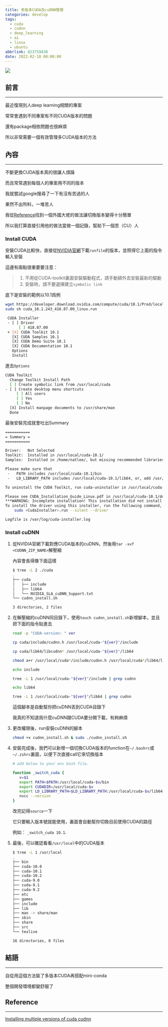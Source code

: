 ```yaml
---
title: 多版本CUDA及cuDNN管理
categories: develop
tags:
  - cuda
  - cudnn
  - deep_learning
  - ai
  - linux
  - ubuntu
abbrlink: 823759430
date: 2022-02-10 00:00:00
---
```


![](https://upload.wikimedia.org/wikipedia/commons/5/59/CUDA.png)

## 前言
----------

最近復現別人deep learning相關的專案

常常會遇到不同專案有不同CUDA版本的問題

還有package相依問題也很麻煩

所以非常需要一個有效管理多CUDA版本的方法


<!-- more -->



## 內容
----------

不斷更換CUDA版本真的很讓人煩躁

而且常常遇到每個人的專案用不同的版本

我就嘗試google搜尋了一下有沒有苦過的人

果然不出所料，一堆苦人

我從[Reference](#Reference)找到一個外國大佬的做法讓切換版本變得十分簡單

所以我打算直接引用他的做法當做一個記錄，幫助下一個苦（CU）人


### Install CUDA


安裝CUDA比較快，直接從[NVIDIA官網](https://developer.nvidia.com/cuda-toolkit-archive)下載`runfile`的版本，並照得它上面的指令輸入安裝

這邊有兩點很重要要注意：

> 1. 不用從CUDA-toolkit裏面安裝驅動程式，請手動額外去安裝最新的驅動
> 2. 安裝時，請不要選擇建立`symbolic link`

底下是安裝的範例以10.1爲例

```bash
wget https://developer.download.nvidia.com/compute/cuda/10.1/Prod/local_installers/cuda_10.1.243_418.87.00_linux.run
sudo sh cuda_10.1.243_418.87.00_linux.run
```

```bash
 CUDA Installer
 - [ ] Driver
      [ ] 418.87.00
 + [X] CUDA Toolkit 10.1
   [X] CUDA Samples 10.1
   [X] CUDA Demo Suite 10.1
   [X] CUDA Documentation 10.1
   Options
   Install
```

進去`Options`

```bash
CUDA Toolkit
  Change Toolkit Install Path
  [ ] Create symbolic link from /usr/local/cuda
- [ ] Create desktop menu shortcuts
     [ ] All users
     [ ] Yes
     [ ] No
  [X] Install manpage documents to /usr/share/man
  Done 
```

最後安裝完成就會吐出Summary

```bash
===========
= Summary =
===========

Driver:   Not Selected
Toolkit:  Installed in /usr/local/cuda-10.1/
Samples:  Installed in /home/natlee/, but missing recommended libraries

Please make sure that
 -   PATH includes /usr/local/cuda-10.1/bin
 -   LD_LIBRARY_PATH includes /usr/local/cuda-10.1/lib64, or, add /usr/local/cuda-10.1/lib64 to /etc/ld.so.conf and run ldconfig as root

To uninstall the CUDA Toolkit, run cuda-uninstaller in /usr/local/cuda-10.1/bin

Please see CUDA_Installation_Guide_Linux.pdf in /usr/local/cuda-10.1/doc/pdf for detailed information on setting up CUDA.
***WARNING: Incomplete installation! This installation did not install the CUDA Driver. A driver of version at least 418.00 is required for CUDA 10.1 functionality to work.
To install the driver using this installer, run the following command, replacing <CudaInstaller> with the name of this run file:
    sudo <CudaInstaller>.run --silent --driver

Logfile is /var/log/cuda-installer.log
```

### Install cuDNN


1. 從NVIDIA官網下載對應CUDA版本的cuDNN，然後用`tar -xvf <CUDNN_ZIP_NAME>`解壓縮
	
	內容會長得像下面這樣

	```bash
	$ tree -L 2 ./cuda
	.
	├── cuda
	│   ├── include
	│   ├── lib64
	│   └── NVIDIA_SLA_cuDNN_Support.txt
	└── cudnn_install.sh

	3 directories, 2 files
	```

2. 在解壓縮的cuDNN同目錄下，使用`touch cudnn_install.sh`新增腳本，並且把下面的指令貼進去

	```bash
	read -p "CUDA-version: " ver

	cp cuda/include/cudnn.h /usr/local/cuda-"${ver}"/include

	cp cuda/lib64/libcudnn* /usr/local/cuda-"${ver}"/lib64

	chmod a+r /usr/local/cuda*/include/cudnn.h /usr/local/cuda*/lib64/libcudnn*

	echo include

	tree -L 1 /usr/local/cuda-"${ver}"/include | grep cudnn

	echo lib64

	tree -L 1 /usr/local/cuda-"${ver}"/lib64 | grep cudnn

	```

	這個腳本是自動幫你把cuDNN丟到CUDA目錄下
	
	我真的不知道爲什麼cuDNN跟CUDA要分開下載，有夠麻煩


3. 更改權限後，run安裝cuDNN的腳本

	```bash
	chmod +x cudnn_install.sh & sudo ./cudnn_install.sh
	```

4.  安裝完成後，我們可以新增一個切換CUDA版本的function在`~/.bashrc`或`~/.zshrc`裏面，以便下次直接call它來切換版本

	```bash
	# add below to your env bash file.

	function _switch_cuda {
	   v=$1
	   export PATH=$PATH:/usr/local/cuda-$v/bin
	   export CUDADIR=/usr/local/cuda-$v
	   export LD_LIBRARY_PATH=$LD_LIBRARY_PATH:/usr/local/cuda-$v/lib64
	   nvcc --version
	}
	```

	改完記得`source`一下

	它只要輸入版本號就能使用，裏面會自動幫你切換目前使用CUDA的路徑

	例如： `_switch_cuda 10.1`.

5. 最後，可以確認看看`/usr/local`中的CUDA版本

	```bash
	$ tree -L 1 /usr/local
	.
	├── bin
	├── cuda-10.0
	├── cuda-10.1
	├── cuda-10.2
	├── cuda-9.0
	├── cuda-9.1
	├── cuda-9.2
	├── etc
	├── games
	├── include
	├── lib
	├── man -> share/man
	├── sbin
	├── share
	├── src
	└── texlive

	16 directories, 0 files
	```

## 結語
----------

自從用這個方法裝了多版本CUDA再搭配mini-conda

整個開發環境都變舒服了


## Reference
----------

[Installing multiple versions of cuda cudnn](https://notesbyair.github.io/blog/cs/2020-05-26-installing-multiple-versions-of-cuda-cudnn/)